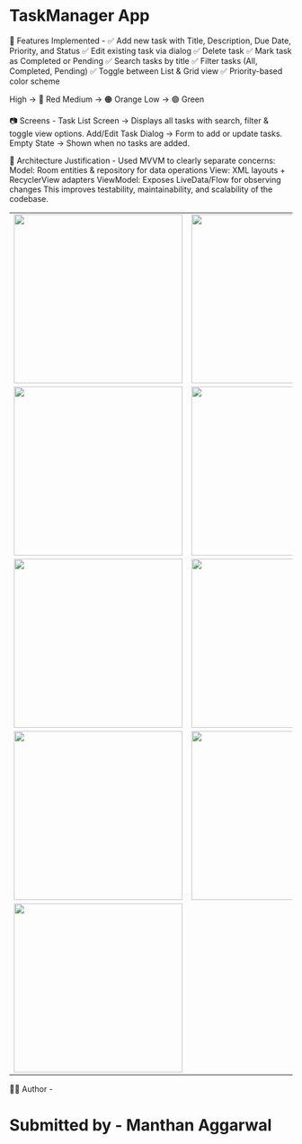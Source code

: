 # TaskManager App

📂 Features Implemented - 
✅ Add new task with Title, Description, Due Date, Priority, and Status
✅ Edit existing task via dialog
✅ Delete task
✅ Mark task as Completed or Pending
✅ Search tasks by title
✅ Filter tasks (All, Completed, Pending)
✅ Toggle between List & Grid view
✅ Priority-based color scheme

High → 🔴 Red
Medium → 🟠 Orange
Low → 🟢 Green


📷 Screens - 
Task List Screen → Displays all tasks with search, filter & toggle view options.
Add/Edit Task Dialog → Form to add or update tasks.
Empty State → Shown when no tasks are added.


📖 Architecture Justification -
Used MVVM to clearly separate concerns:
Model: Room entities & repository for data operations
View: XML layouts + RecyclerView adapters
ViewModel: Exposes LiveData/Flow for observing changes
This improves testability, maintainability, and scalability of the codebase.

<table>
  <tr>
    <td><img src="https://github.com/user-attachments/assets/cf96c626-af67-4a1a-bd29-e0457ae29760" width="300" /></td>
    <td><img src="https://github.com/user-attachments/assets/1ad377ba-c9d3-4ca8-8448-8ab16ba660ef" width="300" /></td>
  </tr>
  <tr>
    <td><img src="https://github.com/user-attachments/assets/20bb3d49-a7b4-4d37-991e-20f4e6f3cbde" width="300" /></td>
    <td><img src="https://github.com/user-attachments/assets/7a1d1c65-f336-4009-b886-630250719704" width="300" /></td>
  </tr>
  <tr>
    <td><img src="https://github.com/user-attachments/assets/4e7c17d0-e0ab-4d4e-a5d5-c62e7cc01cdc" width="300" /></td>
    <td><img src="https://github.com/user-attachments/assets/4738e81e-26a4-42d8-a14b-598a2cd89392" width="300" /></td>
  </tr>
  <tr>
    <td><img src="https://github.com/user-attachments/assets/e9a79af3-e7ed-479c-8ed9-31208e08d56a" width="300" /></td>
    <td><img src="https://github.com/user-attachments/assets/fbed3360-e663-4e54-9c1d-7f9ebfbb49fe" width="300" /></td>
  </tr>
  <tr>
    <td><img src="https://github.com/user-attachments/assets/c8db7558-9dfc-44b8-8332-2ea9551cb1a2" width="300" /></td>
    <td></td>
  </tr>
</table>



👨‍💻 Author - 
# Submitted by - Manthan Aggarwal
